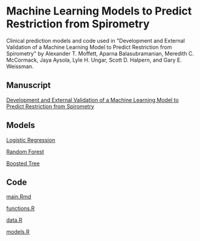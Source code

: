 # Machine Learning Models to Predict Restriction from Spirometry

Clinical prediction models and code used in "Development and External Validation of a Machine Learning Model to Predict Restriction from Spirometry" by Alexander T. Moffett, Aparna Balasubramanian, Meredith C. McCormack, Jaya
Aysola, Lyle H. Ungar, Scott D. Halpern, and Gary E. Weissman.

## Manuscript

[Development and External Validation of a Machine Learning Model to Predict Restriction from Spirometry](https://www.medrxiv.org/content/10.1101/2025.01.02.25319890)

## Models

[Logistic Regression](model_lr.rds)

[Random Forest](model_rf.rds)

[Boosted Tree](model_gb.rds)

## Code

[main.Rmd](main.Rmd)

[functions.R](functions.R)

[data.R](data.R)

[models.R](models.R)
